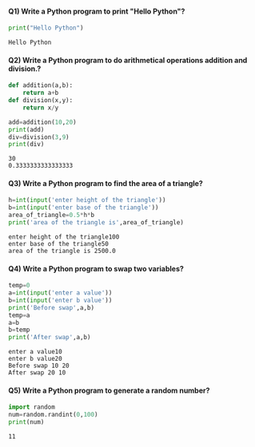 #### Q1) Write a Python program to print "Hello Python"?


```python
print("Hello Python")
```

    Hello Python
    

#### Q2) Write a Python program to do arithmetical operations addition and division.?


```python
def addition(a,b):
    return a+b
def division(x,y):
    return x/y

add=addition(10,20)
print(add)
div=division(3,9)
print(div)
```

    30
    0.3333333333333333
    

#### Q3) Write a Python program to find the area of a triangle?


```python
h=int(input('enter height of the triangle'))
b=int(input('enter base of the triangle'))
area_of_triangle=0.5*h*b
print('area of the triangle is',area_of_triangle)
```

    enter height of the triangle100
    enter base of the triangle50
    area of the triangle is 2500.0
    

#### Q4) Write a Python program to swap two variables?


```python
temp=0
a=int(input('enter a value'))
b=int(input('enter b value'))
print('Before swap',a,b)
temp=a
a=b
b=temp
print('After swap',a,b)
```

    enter a value10
    enter b value20
    Before swap 10 20
    After swap 20 10
    

#### Q5) Write a Python program to generate a random number?


```python
import random
num=random.randint(0,100)
print(num)
```

    11
    
